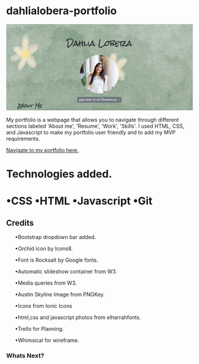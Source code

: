 # dahlialobera-portfolio
<img src="./assets/portfolio.png"></img>

My portfolio is a webpage that allows you to navigate through different sections labeled 'About me', 'Resume', 'Work', 'Skills'. I used HTML, CSS, and Javascript to make my portfolio user friendly and to add my MVP requirements.

<a href="https://dahlialobera-portfolio.netlify.app/">Navigate to my portfolio here.</a>
<div></div>
<h1>Technologies added.<h1>
  •CSS
  •HTML
  •Javascript
  •Git
<div></div>

<h2>Credits</h2>
  <ul>•Bootstrap dropdown bar added.</ul>
    <ul>•Orchid icon by Icons8.</ul>
     <ul>•Font is Rocksalt by Google fonts.</ul>
       <ul>•Automatic slideshow container from W3.</ul>
         <ul>•Media queries from W3.</ul>
            <ul>•Austin Skyline Image from PNGKey.</ul>
            <ul>•Icons from Ionic Icons</ul>
            <ul>•html,css and javascript photos from elharrahfonts.</ul>
            <ul>•Trello for Planning.</ul>
            <ul>•Whimsical for wireframe.</ul>
            <ul></ul>

<div></div>

<h3>Whats Next?</h3>
